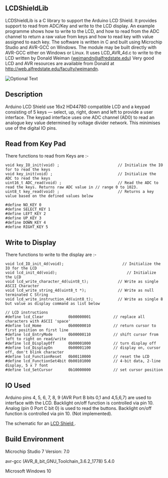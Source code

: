 ## LCDShieldLib


LCDShieldLib is a C library to support the Arduino LCD Shield. It provides support to read from ADC/Key and write to the LCD display.  An example programme shows how to write to the LCD, and how to read from the ADC channel to return a raw value from keys and how to read key with value assigned to each key. 
The software is written in C and built using Microchip Studio and AVR-GCC on Windows. The module may be built directly with AVR-GCC either on Windows or Linux.
It uses LCD_AVR_4d.c to write to the LCD written by Donald Weiman (weimandn@alfredstate.edu) Very good LCD and AVR resources are available from Donald at http://web.alfredstate.edu/faculty/weimandn.


![Optional Text](../main/extras/LCDshieldimage.jpg)

## Description 

Arduino LCD Shield use 16x2 HD44780 compatible LCD and a keypad consisting of 5 keys — select, up, right, down and left to provide a user interface.  The keypad interface uses one ADC channel (AD0) to read an analogue key value determined by voltage divider network. This minimises use of the digital IO pins.

## Read from Key Pad

There functions to read from Keys are :-

```
void key_IO_init(void) ; 	                      // Initialize the IO for to read the keys
void key_init(void) ;	                          // Initialize the ADC to read the keys
uint16_t ADC_read(void) ;	                      // Read the ADC to read the keys. Returns raw ADC value in // range 0 to 1023.
uint8_t key_read(void) ;	                      // Returns a key value based on the defined values below

#define NO_KEY 0
#define SELECT_KEY 1
#define LEFT_KEY 2
#define UP_KEY 3
#define DOWN_KEY 4
#define RIGHT_KEY 5
```

## Write to Display

There functions to write to the display are :-

```
void lcd_IO_init_4d(void); 			                // Initialize the IO for the LCD
void lcd_init_4d(void); 			                  // Initialize the LCD
void lcd_write_character_4d(uint8_t);	          // Write as single ASCII Character
void lcd_write_string_4d(uint8_t *);	          // Write as null terminated C String
void lcd_write_instruction_4d(uint8_t); 	      // Write as single 8 but value as display command as list below

// LCD instructions
#define lcd_Clear           0b00000001          // replace all characters with ASCII 'space'
#define lcd_Home            0b00000010          // return cursor to first position on first line
#define lcd_EntryMode       0b00000110          // shift cursor from left to right on read/write
#define lcd_DisplayOff      0b00001000          // turn display off
#define lcd_DisplayOn       0b00001100          // display on, cursor off, don't blink character
#define lcd_FunctionReset   0b00110000          // reset the LCD
#define lcd_FunctionSet4bit 0b00101000          // 4-bit data, 2-line display, 5 x 7 font
#define lcd_SetCursor       0b10000000          // set cursor position
```
## IO Used

Arduino pins 4, 5, 6, 7, 8, 9 (AVR Port B bits 0,1 and 4,5,6,7) are used to interface with the LCD. Backlight on/off function is controlled via pin 10. Analog (pin 0 Port C bit 0) is used to read the buttons. Backlight on/off function is controlled via pin 10. (Not implemented).

The schematic for an [ LCD Shield ](../main/extras/lcdshieldschematic.jpg).

## Build Environment

Microchip Studio 7 Version: 7.0

avr-gcc (AVR_8_bit_GNU_Toolchain_3.6.2_1778) 5.4.0

Microsoft Windows 10




